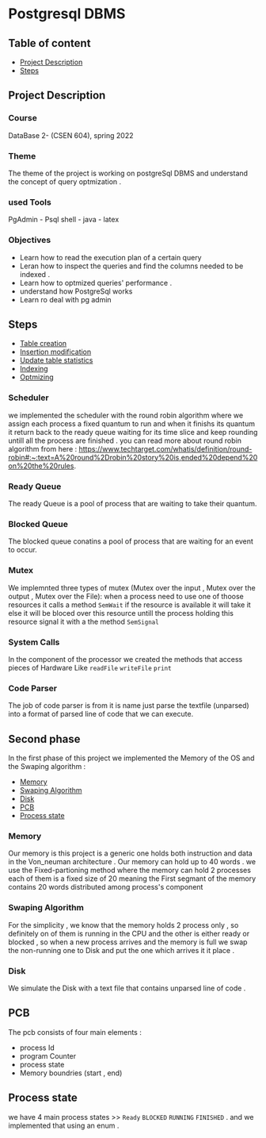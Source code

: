 # Postgresql DBMS

## Table of content
- [Project Description](#project-description)
- [Steps](#steps)



## Project Description

### Course 
DataBase 2- (CSEN 604), spring 2022

### Theme
The theme of the project is working on postgreSql DBMS and understand the concept of query optmization .
### used Tools 
PgAdmin - Psql shell - java - latex

### Objectives
- Learn how to read the execution plan of a certain query
- Leran how to inspect the queries and find the columns needed to be indexed .
- Learn how to optmized queries' performance .
- understand how PostgreSql works
- Learn ro deal with pg admin


## Steps
- [Table creation](##Scheduler)
- [Insertion modification](#Ready-Queue)
- [Update table statistics](#Blocked-Queue)
- [Indexing](#Mutex)
- [Optmizing](#System-Calls)

 
### Scheduler 
we implemented the scheduler with the round robin algorithm where we assign each process a fixed quantum to run and when it finishs its quantum it return back to the ready queue waiting for its time slice and keep rounding untill all the process are finished .
    you can read more about round robin algorithm from here : https://www.techtarget.com/whatis/definition/round-robin#:~:text=A%20round%2Drobin%20story%20is,ended%20depend%20on%20the%20rules.    
### Ready Queue
The ready Queue is a pool of process that are waiting to take their quantum.
### Blocked Queue
The blocked queue conatins a pool of process that are waiting for an event to occur.
### Mutex
We implemnted three types of mutex (Mutex over the input , Mutex over the output , Mutex over the File):
when a process need to use one of thoose resources it calls a method ``` SemWait ``` if the resource is available it will take it else it will be bloced over this resource untill the process holding this resource signal it with a the method ``` SemSignal ```
### System Calls
In the component of the processor we created the methods that access pieces of Hardware Like ``` readFile ``` ``` writeFile ``` ``` print ```
### Code Parser
The job of code parser is from it is name  just parse the textfile (unparsed) into a format of parsed line of code that we can execute.
## Second phase
In the first phase of this project we implemented the Memory of the OS and the Swaping algorithm :
- [Memory](##Memory)
- [Swaping Algorithm](#Swaping-Algorithm)
- [Disk](#Disk)
- [PCB](#PCB)
- [Process state](#Process-state)
### Memory 
Our memory is this project is a generic one holds both instruction and data in the Von_neuman architecture .
Our memory can hold up to 40 words . we use the Fixed-partioning method where the memory can hold 2 processes each of them is a fixed size of 20 meaning 
the First segmant of the memory contains 20 words distributed among process's component 
### Swaping Algorithm 
For the simplicity , we know that the memory holds 2 process only , so definitely on of them is running in the CPU and the other is either ready or blocked , so when a new process arrives and the memory is full we swap the non-running one to Disk and put the one which arrives it it place .
### Disk 
We simulate the Disk with a text file that contains unparsed line of code .
## PCB 
The pcb consists of four main elements : 
- process Id
- program Counter
- process state
- Memory boundries (start , end)
## Process state 
we have 4 main process states >> ```Ready``` ```BLOCKED``` ```RUNNING``` ```FINISHED``` . 
and we implemented that using an enum .
